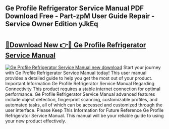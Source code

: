 ## Ge Profile Refrigerator Service Manual PDF Download Free - Part-zpM User Guide Repair - Service Owner Edition yJkEq

# <h2><a href="http://bc36251.oget.top/?id=Ge+Profile+Refrigerator+Service+Manual">🔗Download New 👉🔴 Ge Profile Refrigerator Service Manual</a></h2>

[![Ge Profile Refrigerator Service Manual new download](https://i.imgur.com/5g1atiW.png)](http://bc36251.oget.top/?id=Ge+Profile+Refrigerator+Service+Manual)
Start your journey with Ge Profile Refrigerator Service Manual today! This user manual provides a detailed guide to help you get the most out of your product. Important Information Ge Profile Refrigerator Service Manual Regarding Connectivity This product requires a stable internet connection for optimal performance. Ge Profile Refrigerator Service Manual advanced features include object detection, fingerprint scanning, customizable profiles, and automated tasks, all of which can be accessed and customized through the user interface. Please Keep This Information for Future Reference Ge Profile Refrigerator Service Manual. This manual will be your reliable guide to using your new product effectively.

